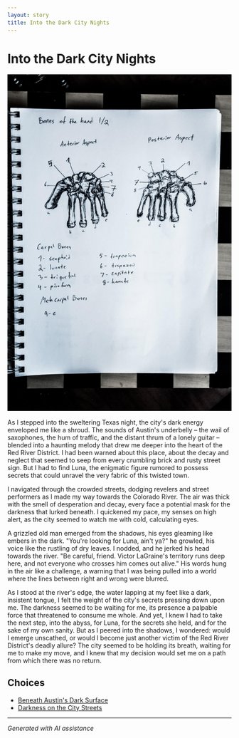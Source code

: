 ```yaml
---
layout: story
title: Into the Dark City Nights
---
```


# Into the Dark City Nights

![Into the Dark City Nights](/input_images/40.jpg)

As I stepped into the sweltering Texas night, the city's dark energy enveloped me like a shroud. The sounds of Austin's underbelly – the wail of saxophones, the hum of traffic, and the distant thrum of a lonely guitar – blended into a haunting melody that drew me deeper into the heart of the Red River District. I had been warned about this place, about the decay and neglect that seemed to seep from every crumbling brick and rusty street sign. But I had to find Luna, the enigmatic figure rumored to possess secrets that could unravel the very fabric of this twisted town.

I navigated through the crowded streets, dodging revelers and street performers as I made my way towards the Colorado River. The air was thick with the smell of desperation and decay, every face a potential mask for the darkness that lurked beneath. I quickened my pace, my senses on high alert, as the city seemed to watch me with cold, calculating eyes.

A grizzled old man emerged from the shadows, his eyes gleaming like embers in the dark. "You're looking for Luna, ain't ya?" he growled, his voice like the rustling of dry leaves. I nodded, and he jerked his head towards the river. "Be careful, friend. Victor LaGraine's territory runs deep here, and not everyone who crosses him comes out alive." His words hung in the air like a challenge, a warning that I was being pulled into a world where the lines between right and wrong were blurred.

As I stood at the river's edge, the water lapping at my feet like a dark, insistent tongue, I felt the weight of the city's secrets pressing down upon me. The darkness seemed to be waiting for me, its presence a palpable force that threatened to consume me whole. And yet, I knew I had to take the next step, into the abyss, for Luna, for the secrets she held, and for the sake of my own sanity. But as I peered into the shadows, I wondered: would I emerge unscathed, or would I become just another victim of the Red River District's deadly allure? The city seemed to be holding its breath, waiting for me to make my move, and I knew that my decision would set me on a path from which there was no return.


## Choices

* [Beneath Austin's Dark Surface](/stories/48)
* [Darkness on the City Streets](/stories/39)


---
*Generated with AI assistance*
